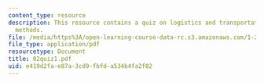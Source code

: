 ```yaml
---
content_type: resource
description: This resource contains a quiz on logistics and transportation planning
  methods.
file: /media/https%3A/open-learning-course-data-rc.s3.amazonaws.com/1-203j-logistical-and-transportation-planning-methods-fall-2006/e419d2fae87a3cd9fbfda534b4fa2f02_02quiz1.pdf
file_type: application/pdf
resourcetype: Document
title: 02quiz1.pdf
uid: e419d2fa-e87a-3cd9-fbfd-a534b4fa2f02
---
```

